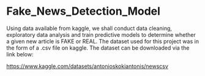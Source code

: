 # Fake_News_Detection_Model
Using data available from kaggle, we shall conduct data cleaning, exploratory data analysis and train predictive models to determine whether a given new article is FAKE or REAL. The dataset used for this project was in the form of a .csv file on kaggle. The dataset can be downloaded via the link below:

https://www.kaggle.com/datasets/antonioskokiantonis/newscsv
